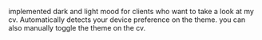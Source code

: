 implemented dark  and light mood for clients who want to take a look at my cv.
Automatically detects your device preference on the theme. 
you can also manually toggle the theme on the cv.
